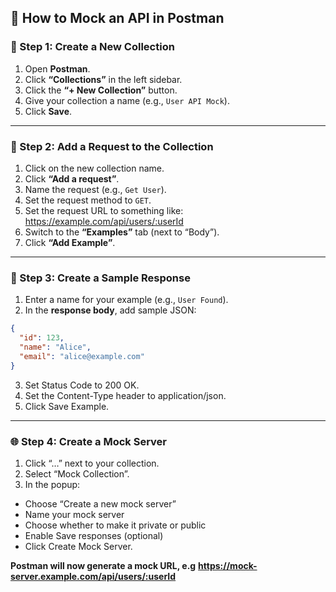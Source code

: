 ## 🧪 How to Mock an API in Postman


### 🔧 Step 1: Create a New Collection


1. Open **Postman**.
2. Click **“Collections”** in the left sidebar.
3. Click the **“+ New Collection”** button.
4. Give your collection a name (e.g., `User API Mock`).
5. Click **Save**.


---


### 📄 Step 2: Add a Request to the Collection


1. Click on the new collection name.
2. Click **“Add a request”**.
3. Name the request (e.g., `Get User`).
4. Set the request method to `GET`.
5. Set the request URL to something like:
https://example.com/api/users/:userId
6. Switch to the **“Examples”** tab (next to “Body”).
7. Click **“Add Example”**.


---


### 📝 Step 3: Create a Sample Response


1. Enter a name for your example (e.g., `User Found`).
2. In the **response body**, add sample JSON:
```json
{
  "id": 123,
  "name": "Alice",
  "email": "alice@example.com"
}
```
3. Set Status Code to 200 OK.
4. Set the Content-Type header to application/json.
5. Click Save Example.


---


### 🌐 Step 4: Create a Mock Server
1. Click “…” next to your collection.
2. Select “Mock Collection”.
3. In the popup:
* Choose “Create a new mock server”
* Name your mock server
* Choose whether to make it private or public
* Enable Save responses (optional)
* Click Create Mock Server.

**Postman will now generate a mock URL, e.g** **https://mock-server.example.com/api/users/:userId**
